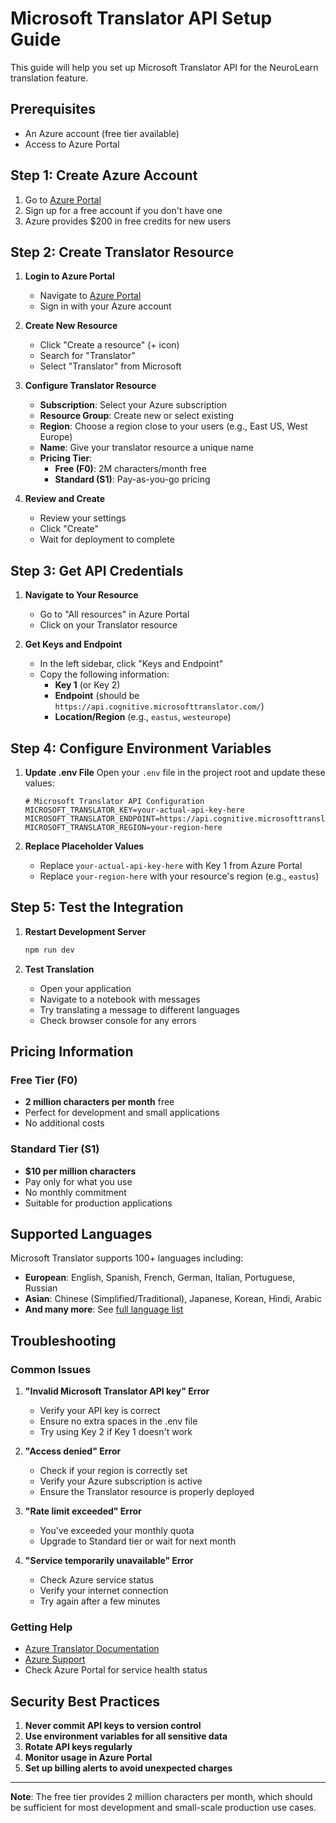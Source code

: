 # Microsoft Translator API Setup Guide

This guide will help you set up Microsoft Translator API for the NeuroLearn translation feature.

## Prerequisites

- An Azure account (free tier available)
- Access to Azure Portal

## Step 1: Create Azure Account

1. Go to [Azure Portal](https://portal.azure.com/)
2. Sign up for a free account if you don't have one
3. Azure provides $200 in free credits for new users

## Step 2: Create Translator Resource

1. **Login to Azure Portal**
   - Navigate to [Azure Portal](https://portal.azure.com/)
   - Sign in with your Azure account

2. **Create New Resource**
   - Click "Create a resource" (+ icon)
   - Search for "Translator"
   - Select "Translator" from Microsoft

3. **Configure Translator Resource**
   - **Subscription**: Select your Azure subscription
   - **Resource Group**: Create new or select existing
   - **Region**: Choose a region close to your users (e.g., East US, West Europe)
   - **Name**: Give your translator resource a unique name
   - **Pricing Tier**: 
     - **Free (F0)**: 2M characters/month free
     - **Standard (S1)**: Pay-as-you-go pricing

4. **Review and Create**
   - Review your settings
   - Click "Create"
   - Wait for deployment to complete

## Step 3: Get API Credentials

1. **Navigate to Your Resource**
   - Go to "All resources" in Azure Portal
   - Click on your Translator resource

2. **Get Keys and Endpoint**
   - In the left sidebar, click "Keys and Endpoint"
   - Copy the following information:
     - **Key 1** (or Key 2)
     - **Endpoint** (should be `https://api.cognitive.microsofttranslator.com/`)
     - **Location/Region** (e.g., `eastus`, `westeurope`)

## Step 4: Configure Environment Variables

1. **Update .env File**
   Open your `.env` file in the project root and update these values:

   ```env
   # Microsoft Translator API Configuration
   MICROSOFT_TRANSLATOR_KEY=your-actual-api-key-here
   MICROSOFT_TRANSLATOR_ENDPOINT=https://api.cognitive.microsofttranslator.com/
   MICROSOFT_TRANSLATOR_REGION=your-region-here
   ```

2. **Replace Placeholder Values**
   - Replace `your-actual-api-key-here` with Key 1 from Azure Portal
   - Replace `your-region-here` with your resource's region (e.g., `eastus`)

## Step 5: Test the Integration

1. **Restart Development Server**
   ```bash
   npm run dev
   ```

2. **Test Translation**
   - Open your application
   - Navigate to a notebook with messages
   - Try translating a message to different languages
   - Check browser console for any errors

## Pricing Information

### Free Tier (F0)
- **2 million characters per month** free
- Perfect for development and small applications
- No additional costs

### Standard Tier (S1)
- **$10 per million characters**
- Pay only for what you use
- No monthly commitment
- Suitable for production applications

## Supported Languages

Microsoft Translator supports 100+ languages including:
- **European**: English, Spanish, French, German, Italian, Portuguese, Russian
- **Asian**: Chinese (Simplified/Traditional), Japanese, Korean, Hindi, Arabic
- **And many more**: See [full language list](https://docs.microsoft.com/en-us/azure/cognitive-services/translator/language-support)

## Troubleshooting

### Common Issues

1. **"Invalid Microsoft Translator API key" Error**
   - Verify your API key is correct
   - Ensure no extra spaces in the .env file
   - Try using Key 2 if Key 1 doesn't work

2. **"Access denied" Error**
   - Check if your region is correctly set
   - Verify your Azure subscription is active
   - Ensure the Translator resource is properly deployed

3. **"Rate limit exceeded" Error**
   - You've exceeded your monthly quota
   - Upgrade to Standard tier or wait for next month

4. **"Service temporarily unavailable" Error**
   - Check Azure service status
   - Verify your internet connection
   - Try again after a few minutes

### Getting Help

- [Azure Translator Documentation](https://docs.microsoft.com/en-us/azure/cognitive-services/translator/)
- [Azure Support](https://azure.microsoft.com/en-us/support/)
- Check Azure Portal for service health status

## Security Best Practices

1. **Never commit API keys to version control**
2. **Use environment variables for all sensitive data**
3. **Rotate API keys regularly**
4. **Monitor usage in Azure Portal**
5. **Set up billing alerts to avoid unexpected charges**

---

**Note**: The free tier provides 2 million characters per month, which should be sufficient for most development and small-scale production use cases.